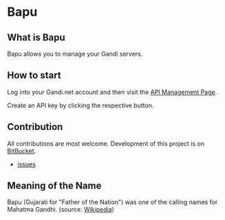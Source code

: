 # Bapu

## What is Bapu
Bapu allows you to manage your Gandi servers.

## How to start
Log into your Gandi.net account and then visit the
[API Management Page](https://www.gandi.net/admin/api_key).

Create an API key by clicking the respective button.

## Contribution
All contributions are most welcome. Development of this project is on
[BitBucket](https://bitbucket.org/carlostrub/bapu/).

* [issues](https://bitbucket.org/carlostrub/bapu/issues)

## Meaning of the Name
Bapu (Gujarati for "Father of the Nation") was one of the calling names for
Mahatma Gandhi. (source:
[Wikipedia](https://en.wikipedia.org/wiki/Mahatma_Gandhi))
